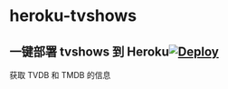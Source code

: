 # heroku-tvshows

## 一键部署 tvshows 到 Heroku[![Deploy](https://www.herokucdn.com/deploy/button.png)](https://heroku.com/deploy)

获取 TVDB 和 TMDB 的信息
